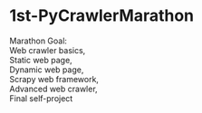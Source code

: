 # 1st-PyCrawlerMarathon
Marathon Goal:  
Web crawler basics,  
Static web page,  
Dynamic web page,  
Scrapy web framework,  
Advanced web crawler,  
Final self-project
